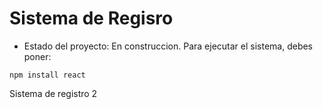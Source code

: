 <h1> Sistema de Regisro</h1>

- Estado del proyecto: En construccion.
  Para ejecutar el sistema, debes poner:

```npm install react```


Sistema de registro 2 
